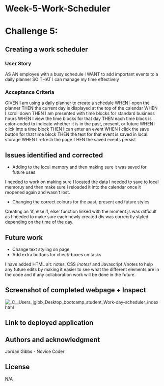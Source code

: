 # Week-5-Work-Scheduler

# Challenge 5: 

## Creating a work scheduler

### User Story

AS AN employee with a busy schedule
I WANT to add important events to a daily planner
SO THAT I can manage my time effectively

### Acceptance Criteria

GIVEN I am using a daily planner to create a schedule
WHEN I open the planner
THEN the current day is displayed at the top of the calendar
WHEN I scroll down
THEN I am presented with time blocks for standard business hours
WHEN I view the time blocks for that day
THEN each time block is color-coded to indicate whether it is in the past, present, or future
WHEN I click into a time block
THEN I can enter an event
WHEN I click the save button for that time block
THEN the text for that event is saved in local storage
WHEN I refresh the page
THEN the saved events persist


## Issues identified and corrected

- Adding to the local memory and then making sure it was saved for future uses

I needed to work on making sure I located the data I needed to save to local memoruy and then make sure I reloaded it into the calendar
once it reopened again and wasn't lost.

- Changing the correct colours for the past, present and future styles

Creating an 'if, else if, else' function linked with the moment.js was difficult as I needed to make sure each newly created div was correcrtly styled
depending on the time of the day.

## Future work

- Change text styling on page 
- Add extra buttons for check-boxes on tasks

I have added HTML alt: notes, CSS /*notes*/ and Javascript //notes to help any future edits by making it easier to see what the different elements are in the code and if any collaboration work will be done in the future. 

## Screenshot of completed webpage + Inspect

![_C__Users_jgibb_Desktop_bootcamp_student_Work-day-scheduler_index html](https://user-images.githubusercontent.com/113479774/198893790-baf5f61e-d5df-48a7-87ed-6d1d5bea203e.png)

## Link to deployed application



## Authors and acknowledgment

Jordan Gibbs - Novice Coder

## License
N/A
